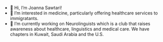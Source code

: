 - 👋 Hi, I’m Joanna Sawtari!
- 👀 I’m interested in medicine, particularly offering healthcare services to immigratants. 
- 🌱 I’m currently working on Neurolinguists which is a club that raises awareness about healthcare, linguistics and medical care. We have chapters in Kuwait, Saudi Arabia and the U.S.

<!---
joannasawtari/joannasawtari is a ✨ special ✨ repository because its `README.md` (this file) appears on your GitHub profile.
You can click the Preview link to take a look at your changes.
--->
